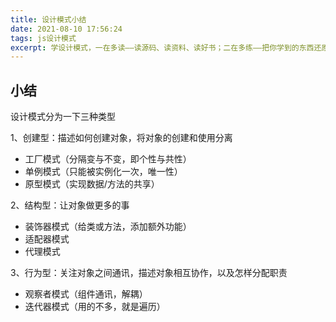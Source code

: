 ```yaml
---
title: 设计模式小结
date: 2021-08-10 17:56:24
tags: js设计模式
excerpt: 学设计模式，一在多读——读源码、读资料、读好书；二在多练——把你学到的东西还原到业务开发里去。没有一种设计模式是完美的，设计模式和人一样，处在动态发展的过程中。并不是只有GOF提出的23种设计模式可以称之为设计模式，只要一种方案遵循了设计原则、解决了一类问题，那么它都可以被冠以“设计模式”的殊荣。
---
```


## 小结

设计模式分为一下三种类型

1、创建型：描述如何创建对象，将对象的创建和使用分离

- 工厂模式（分隔变与不变，即个性与共性）
- 单例模式（只能被实例化一次，唯一性）
- 原型模式（实现数据/方法的共享）

2、结构型：让对象做更多的事

- 装饰器模式（给类或方法，添加额外功能）
- 适配器模式
- 代理模式

3、行为型：关注对象之间通讯，描述对象相互协作，以及怎样分配职责

- 观察者模式（组件通讯，解耦）
- 迭代器模式（用的不多，就是遍历）



